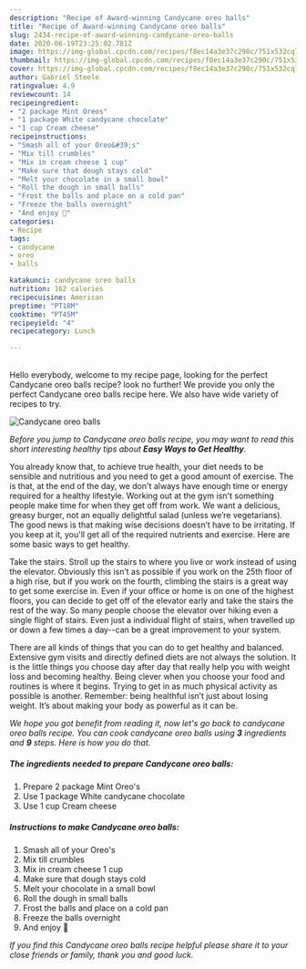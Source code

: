 ```yaml
---
description: "Recipe of Award-winning Candycane oreo balls"
title: "Recipe of Award-winning Candycane oreo balls"
slug: 2434-recipe-of-award-winning-candycane-oreo-balls
date: 2020-06-19T23:25:02.781Z
image: https://img-global.cpcdn.com/recipes/f8ec14a3e37c290c/751x532cq70/candycane-oreo-balls-recipe-main-photo.jpg
thumbnail: https://img-global.cpcdn.com/recipes/f8ec14a3e37c290c/751x532cq70/candycane-oreo-balls-recipe-main-photo.jpg
cover: https://img-global.cpcdn.com/recipes/f8ec14a3e37c290c/751x532cq70/candycane-oreo-balls-recipe-main-photo.jpg
author: Gabriel Steele
ratingvalue: 4.9
reviewcount: 14
recipeingredient:
- "2 package Mint Oreos"
- "1 package White candycane chocolate"
- "1 cup Cream cheese"
recipeinstructions:
- "Smash all of your Oreo&#39;s"
- "Mix till crumbles"
- "Mix in cream cheese 1 cup"
- "Make sure that dough stays cold"
- "Melt your chocolate in a small bowl"
- "Roll the dough in small balls"
- "Frost the balls and place on a cold pan"
- "Freeze the balls overnight"
- "And enjoy 🥳"
categories:
- Recipe
tags:
- candycane
- oreo
- balls

katakunci: candycane oreo balls 
nutrition: 162 calories
recipecuisine: American
preptime: "PT18M"
cooktime: "PT45M"
recipeyield: "4"
recipecategory: Lunch

---
```

<br>
Hello everybody, welcome to my recipe page, looking for the perfect Candycane oreo balls recipe? look no further! We provide you only the perfect Candycane oreo balls recipe here. We also have wide variety of recipes to try.
<br>


![Candycane oreo balls](https://img-global.cpcdn.com/recipes/f8ec14a3e37c290c/751x532cq70/candycane-oreo-balls-recipe-main-photo.jpg)

<i>Before you jump to Candycane oreo balls recipe, you may want to read this short interesting healthy tips about <strong>Easy Ways to Get Healthy</strong>.</i>

You already know that, to achieve true health, your diet needs to be sensible and nutritious and you need to get a good amount of exercise. The  is that, at the end of the day, we don't always have enough time or energy required for a healthy lifestyle. Working out at the gym isn't something people make time for when they get off from work. We want a delicious, greasy burger, not an equally delightful salad (unless we’re vegetarians). The good news is that making wise decisions doesn’t have to be irritating. If you keep at it, you'll get all of the required nutrients and exercise. Here are some basic ways to get healthy.

Take the stairs. Stroll up the stairs to where you live or work instead of using the elevator. Obviously this isn’t as possible if you work on the 25th floor of a high rise, but if you work on the fourth, climbing the stairs is a great way to get some exercise in. Even if your office or home is on one of the highest floors, you can decide to get off of the elevator early and take the stairs the rest of the way. So many people choose the elevator over hiking even a single flight of stairs. Even just a individual flight of stairs, when travelled up or down a few times a day--can be a great improvement to your system. 

There are all kinds of things that you can do to get healthy and balanced. Extensive gym visits and directly defined diets are not always the solution. It is the little things you choose day after day that really help you with weight loss and becoming healthy. Being clever when you choose your food and routines is where it begins. Trying to get in as much physical activity as possible is another. Remember: being healthful isn’t just about losing weight. It’s about making your body as powerful as it can be. 


<i>We hope you got benefit from reading it, now let's go back to candycane oreo balls recipe. You can cook candycane oreo balls using <strong>3</strong> ingredients and <strong>9</strong> steps. Here is how you do that.
</i>

##### The ingredients needed to prepare Candycane oreo balls:

1. Prepare 2 package Mint Oreo&#39;s
1. Use 1 package White candycane chocolate
1. Use 1 cup Cream cheese


##### Instructions to make Candycane oreo balls:

1. Smash all of your Oreo&#39;s
1. Mix till crumbles
1. Mix in cream cheese 1 cup
1. Make sure that dough stays cold
1. Melt your chocolate in a small bowl
1. Roll the dough in small balls
1. Frost the balls and place on a cold pan
1. Freeze the balls overnight
1. And enjoy 🥳


<i>If you find this Candycane oreo balls recipe helpful please share it to your close friends or family, thank you and good luck.</i>

